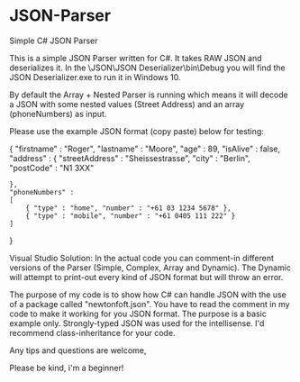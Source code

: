 # JSON-Parser
Simple C# JSON Parser

This is a simple JSON Parser written for C#. It takes RAW JSON and deserializes it.
In the \JSON\JSON Deserializer\bin\Debug you will find the JSON Deserializer.exe to run it in Windows 10.

By default the Array + Nested Parser is running which means it will decode a JSON with some nested values (Street Address) and an array (phoneNumbers) as input.

Please use the example JSON format (copy paste) below for testing:

{
    "firstname" : "Roger",
    "lastname" : "Moore",
    "age" : 89,
    "isAlive" : false,
    "address" : 
    {
        "streetAddress" : "Sheissestrasse",
        "city" : "Berlin",
        "postCode" : "N1 3XX"

    },
    "phoneNumbers" :
    [
        { "type" : "home", "number" : "+61 03 1234 5678" },
        { "type" : "mobile", "number" : "+61 0405 111 222" }
    ]
}




Visual Studio Solution:
In the actual code you can comment-in different versions of the Parser (Simple, Complex, Array and Dynamic).
The Dynamic will attempt to print-out every kind of JSON format but will throw an error.

The purpose of my code is to show how C# can handle JSON with the use of a package called "newtonfoft.json".
You have to read the comment in my code to make it working for you JSON format. The purpose is a basic example only.
Strongly-typed JSON was used for the intellisense. I'd recommend class-inheritance for your code.

Any tips and questions are welcome,

Please be kind, i'm a beginner!

